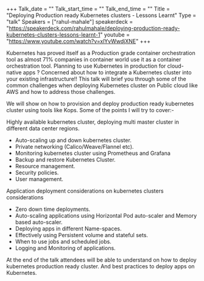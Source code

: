 +++
Talk_date = ""
Talk_start_time = ""
Talk_end_time = ""
Title = "Deploying Production ready Kubernetes clusters - Lessons Learnt"
Type = "talk"
Speakers = ["rahul-mahale"]
speakerdeck = "https://speakerdeck.com/rahulmahale/deploying-production-ready-kubernetes-clusters-lessons-learnt-1"
youtube = "https://www.youtube.com/watch?v=xlYvWwdjXNE"
+++

Kubernetes has proved itself as a Production grade container orchestration tool as almost 71% companies in container world use it as a container orchestration tool.
Planning to use Kubernetes in production for cloud-native apps ? Concerned about how to integrate a Kubernetes cluster into your existing infrastructure!! This talk will brief you through some of the common challenges when deploying Kubernetes cluster on Public cloud like AWS and how to address those challenges.

We will show on how to provision and deploy production ready kubernetes cluster using tools like Kops.
Some of the points I will try to cover:-

Highly available kubernetes cluster, deploying multi master cluster in different data center regions.

* Auto-scaling up and down kubernetes cluster.
* Private networking (Calico/Weave/Flannel etc).
* Monitoring kubernetes cluster using Prometheus and Grafana
* Backup and restore Kubernetes Cluster.
* Resource management.
* Security policies.
* User management.

Application deployment considerations on kubernetes clusters considerations

* Zero down time deployments.
* Auto-scaling applications using Horizontal Pod auto-scaler and Memory based auto-scaler.
* Deploying apps in different Name-spaces.
* Effectively using Persistent volume and stateful sets.
* When to use jobs and scheduled jobs.
* Logging and Monitoring of applications.

At the end of the talk attendees will be able to understand on how to deploy kubernetes production ready cluster. And best practices to deploy apps on Kubernetes.
